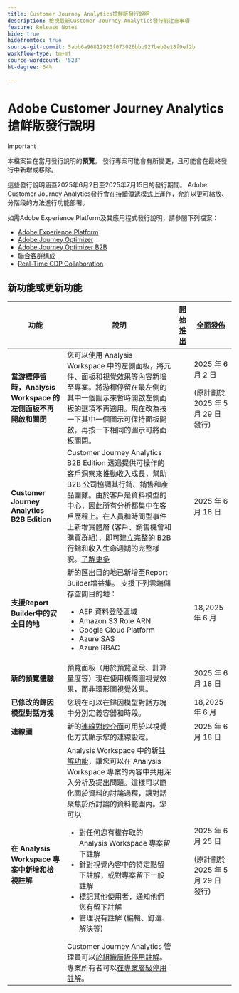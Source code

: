 ```yaml
---
title: Customer Journey Analytics搶鮮版發行說明
description: 檢視最新Customer Journey Analytics發行前注意事項
feature: Release Notes
hide: true
hidefromtoc: true
source-git-commit: 5abb6a96812920f073026bbb927beb2e18f9ef2b
workflow-type: tm+mt
source-wordcount: '523'
ht-degree: 64%

---
```



# Adobe Customer Journey Analytics搶鮮版發行說明

>[!IMPORTANT]
>
>本檔案旨在當月發行說明的&#x200B;**預覽**。 發行專案可能會有所變更，且可能會在最終發行中新增或移除。

這些發行說明涵蓋2025年6月2日至2025年7月15日的發行期間。 Adobe Customer Journey Analytics發行會在[持續傳遞模式](releases.md)上運作，允許以更可縮放、分階段的方法進行功能部署。

如需Adobe Experience Platform及其應用程式發行說明，請參閱下列檔案：

* [Adobe Experience Platform](https://experienceleague.adobe.com/zh-hant/docs/experience-platform/release-notes/pre-release-notes)
* [Adobe Journey Optimizer](https://experienceleague.adobe.com/zh-hant/docs/journey-optimizer/using/whats-new/release-notes?lang=en)
* [Adobe Journey Optimizer B2B](https://experienceleague.adobe.com/zh-hant/docs/journey-optimizer-b2b/user/release-notes?lang=en)
* [聯合客群構成](https://experienceleague.adobe.com/zh-hant/docs/federated-audience-composition/using/release-notes?lang=en)
* [Real-Time CDP Collaboration](https://experienceleague.adobe.com/zh-hant/docs/real-time-cdp-collaboration/using/latest?lang=en)

## 新功能或更新功能

| 功能 | 說明 | [開始推出](releases.md) | [全面發佈](releases.md) |
| ----------- | ---------- | ------- | ---- |
| **當游標停留時，Analysis Workspace 的左側面板不再開啟和關閉** | 您可以使用 Analysis Workspace 中的左側面板，將元件、面板和視覺效果等內容新增至專案。將游標停留在最左側的其中一個圖示來暫時開啟左側面板的選項不再適用。現在改為按一下其中一個圖示可保持面板開啟，再按一下相同的圖示可將面板關閉。 |  | 2025 年 6 月 2 日 <p>(原計劃於 2025 年 5 月 29 日發行)</p> |
| **Customer Journey Analytics B2B Edition** | Customer Journey Analytics B2B Edition 透過提供可操作的客戶洞察來推動收入成長，幫助 B2B 公司協調其行銷、銷售和產品團隊。由於客戶是資料模型的中心，因此所有分析都集中在客戶歷程上。在人員和時間型事件上新增實體層 (客戶、銷售機會和購買群組)，即可建立完整的 B2B 行銷和收入生命週期的完整樣貌。[了解更多](https://experienceleague.adobe.com/zh-hant/docs/analytics-platform/using/cja-overview/cja-b2b/cja-b2b-edition) |  | 2025 年 6 月 18 日 |
| **支援Report Builder中的安全目的地** | 新的匯出目的地已新增至Report Builder增益集。 支援下列雲端儲存空間目的地： <ul><li>AEP 資料登陸區域</li><li>Amazon S3 Role ARN</li><li>Google Cloud Platform</li><li>Azure SAS</li><li>Azure RBAC</li></ul> |  | 18,2025 年 6 月 |
| **新的預覽體驗** | 預覽面板（用於預覽區段、計算量度等）現在使用橫條圖視覺效果，而非環形圖視覺效果。 |  | 2025 年 6 月 18 日 |
| **已修改的歸因模型對話方塊** | 您現在可以在歸因模型對話方塊中分別定義容器和時段。 |  | 18,2025 年 6 月 |
| **連線圖** | 新的[連線對映介面](https://experienceleague.adobe.com/zh-hant/docs/analytics-platform/using/cja-connections/create-connection#connection-map)可用於以視覺化方式顯示您的連線設定。 |  | 2025 年 6 月 18 日 |
| **在 Analysis Workspace 專案中新增和檢視註解** | Analysis Workspace 中的新[註解功能](https://experienceleague.adobe.com/zh-hant/docs/analytics-platform/using/cja-workspace/build-workspace-project/comment-projects)，讓您可以在 Analysis Workspace 專案的內容中共用深入分析及提出問題。這樣可以簡化關於資料的討論過程，讓對話聚焦於所討論的資料範圍內。您可以 <ul><li>對任何您有權存取的 Analysis Workspace 專案留下註解</li><li>針對視覺內容中的特定點留下註解，或對專案留下一般註解</li><li>標記其他使用者，通知他們您有留下註解</li><li>管理現有註解 (編輯、釘選、解決等)</li></ul>Customer Journey Analytics 管理員可以[於組織層級停用註解](https://experienceleague.adobe.com/zh-hant/docs/analytics-platform/using/cja-workspace/user-preferences#ims-organization-preferences)。專案所有者可以[在專案層級停用註解](https://experienceleague.adobe.com/zh-hant/docs/analytics-platform/using/cja-workspace/build-workspace-project/create-projects)。 |  | 2025 年 6 月 25 日 <p>(原計劃於 2025 年 5 月 29 日發行)</p> |

